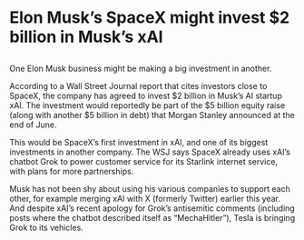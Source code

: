 # Elon Musk’s SpaceX might invest $2 billion in Musk’s xAI
## 
One Elon Musk business might be making a big investment in another.

According to a Wall Street Journal report that cites investors close to SpaceX, the company has agreed to invest $2 billion in Musk’s AI startup xAI. The investment would reportedly be part of the $5 billion equity raise (along with another $5 billion in debt) that Morgan Stanley announced at the end of June.

This would be SpaceX’s first investment in xAI, and one of its biggest investments in another company. The WSJ says SpaceX already uses xAI’s chatbot Grok to power customer service for its Starlink internet service, with plans for more partnerships.

Musk has not been shy about using his various companies to support each other, for example merging xAI with X (formerly Twitter) earlier this year. And despite xAI’s recent apology for Grok’s antisemitic comments (including posts where the chatbot described itself as “MechaHitler”), Tesla is bringing Grok to its vehicles.
